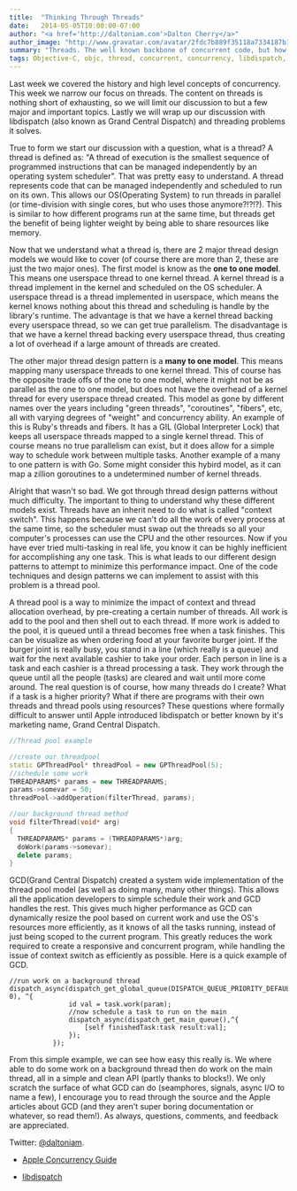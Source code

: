 ```yaml
---
title:  "Thinking Through Threads"
date:   2014-05-05T10:00:00-07:00
author: "<a href='http://daltoniam.com'>Dalton Cherry</a>"
author_image: "http://www.gravatar.com/avatar/2fdc7b889f35118a7334187b15c5b957.png?r=x&amp;s=320"
summary: "Threads. The well known backbone of concurrent code, but how much do we really know about them? This week we explore threads and their common design models, all leading up to our grand threading library, libdispatch."
tags: Objective-C, objc, thread, concurrent, concurrency, libdispatch, queue, pool
---
```


Last week we covered the history and high level concepts of concurrency. This week we narrow our focus on threads. The content on threads is nothing short of exhausting, so we will limit our discussion to but a few major and important topics. Lastly we will wrap up our discussion with libdispatch (also known as Grand Central Dispatch) and threading problems it solves.

True to form we start our discussion with a question, what is a thread? A thread is defined as: "A thread of execution is the smallest sequence of programmed instructions that can be managed independently by an operating system scheduler". That was pretty easy to understand. A thread represents code that can be managed independently and scheduled to run on its own. This allows our OS(Operating System) to run threads in parallel (or time-division with single cores, but who uses those anymore?!?!?). This is similar to how different programs run at the same time, but threads get the benefit of being lighter weight by being able to share resources like memory.

Now that we understand what a thread is, there are 2 major thread design models we would like to cover (of course there are more than 2, these are just the two major ones). The first model is know as the **one to one model**. This means one userspace thread to one kernel thread. A kernel thread is a thread implement in the kernel and scheduled on the OS scheduler. A userspace thread is a thread implemented in userspace, which means the kernel knows nothing about this thread and scheduling is handle by the library's runtime. The advantage is that we have a kernel thread backing every userspace thread, so we can get true parallelism. The disadvantage is that we have a kernel thread backing every userspace thread, thus creating a lot of overhead if a large amount of threads are created.

 The other major thread design pattern is a **many to one model**. This means mapping many userspace threads to one kernel thread. This of course has the opposite trade offs of the one to one model, where it might not be as parallel as the one to one model, but does not have the overhead of a kernel thread for every userspace thread created. This model as gone by different names over the years including "green threads", "coroutines", "fibers", etc, all with varying degrees of "weight" and concurrency ability. An example of this  is Ruby's threads and fibers. It has a GIL (Global Interpreter Lock) that keeps all userspace threads mapped to a single kernel thread. This of course means no true parallelism can exist, but it does allow for a simple way to schedule work between multiple tasks. Another example of a many to one pattern is with Go. Some might consider this hybird model, as it can map a zillion goroutines to a undetermined number of kernel threads.

 Alright that wasn't so bad. We got through thread design patterns without much difficulty. The important to thing to understand why these different models exist. Threads have an inherit need to do what is called "context switch". This happens because we can't do all the work of every process at the same time, so the scheduler must swap out the threads so all your computer's processes can use the CPU and the other resources. Now if you have ever tried multi-tasking in real life, you know it can be highly inefficient for accomplishing any one task. This is what leads to our different design patterns to attempt to minimize this performance impact. One of the code techniques and design patterns we can implement to assist with this problem is a thread pool.


 A thread pool is a way to minimize the impact of context and thread allocation overhead, by pre-creating a certain number of threads. All work is add to the pool and then shell out to each thread. If more work is added to the pool, it is queued until a thread becomes free when a task finishes. This can be visualize as when ordering food at your favorite burger joint. If the burger joint is really busy, you stand in a line (which really is a queue) and wait for the next available cashier to take your order. Each person in line is a task and each cashier is a thread processing a task. They work through the queue until all the people (tasks) are cleared and wait until more come around. The real question is of course, how many threads do I create? What if a task is a higher priority? What if there are programs with their own threads and thread pools using resources? These questions where formally difficult to answer until Apple introduced libdispatch or better known by it's marketing name, Grand Central Dispatch.

  ```c++
//Thread pool example

//create our threadpool
static GPThreadPool* threadPool = new GPThreadPool(5);
//schedule some work
THREADPARAMS* params = new THREADPARAMS;
params->somevar = 50;
threadPool->addOperation(filterThread, params);

//our background thread method
void filterThread(void* arg)
{
    THREADPARAMS* params = (THREADPARAMS*)arg;
    doWork(params->somevar);
    delete params;
}
 ```

 GCD(Grand Central Dispatch) created a system wide implementation of the thread pool model (as well as doing many, many other things). This allows all the application developers to simple schedule their work and GCD handles the rest. This gives much higher performance as GCD can dynamically resize the pool based on current work and use the OS's resources more efficiently, as it knows of all the tasks running, instead of just being scoped to the current program. This greatly reduces the work required to create a responsive and concurrent program, while handling the issue of context switch as efficiently as possible. Here is a quick example of GCD.

 ```objc
 //run work on a background thread
dispatch_async(dispatch_get_global_queue(DISPATCH_QUEUE_PRIORITY_DEFAULT, 0), ^{
                id val = task.work(param);
                //now schedule a task to run on the main
                dispatch_async(dispatch_get_main_queue(),^{
                    [self finishedTask:task result:val];
                });
            });
 ```

 From this simple example, we can see how easy this really is. We where able to do some work on a background thread then do work on the main thread, all in a simple and clean API (partly thanks to blocks!). We only scratch the surface of what GCD can do (seamphores, signals, async I/O to name a few), I encourage you to read through the source and the Apple articles about GCD (and they aren't super boring documentation or whatever, so read them!). As always, questions, comments, and feedback are appreciated.

 Twitter: [@daltoniam](https://twitter.com/daltoniam).

- [Apple Concurrency Guide](https://developer.apple.com/library/mac/documentation/General/Conceptual/ConcurrencyProgrammingGuide/Introduction/Introduction.html)

- [libdispatch](http://libdispatch.macosforge.org/)


